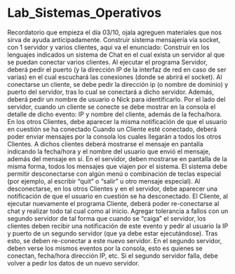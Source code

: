 # Lab_Sistemas_Operativos
Recordatorio que empieza el día 03/10, ojala agreguen materiales que nos sirva de ayuda anticipadamente. Construir sistema mensajería vía socket, con 1 servidor y varios clientes, aqui va el enunciado: Construir en los lenguajes indicados un sistema de Chat en el cual exista un servidor al que se puedan conectar varios clientes. Al ejecutar el programa Servidor, deberá pedir el puerto (y la dirección IP de la interfaz de red en caso de ser varias) en el cual escuchará las conexiones (donde se abrirá el socket). Al conectarse un cliente, se debe pedir la dirección ip (o nombre de dominio) y puerto del servidor, tras lo cual se conectará a dicho servidor. Además, deberá pedir un nombre de usuario o Nick para identificarlo. Por el lado del servidor, cuando un cliente se conecte se debe mostrar en la consola el detalle de dicho evento: IP y nombre del cliente, además de la fecha/hora. En los otros Clientes, debe aparecer la misma notificación de que el usuario en cuestión se ha conectado Cuando un Cliente esté conectado, deberá poder enviar mensajes por la consola los cuales llegarán a todos los otros Clientes. A dichos clientes deberá mostrarse el mensaje en pantalla indicando la fecha/hora y el nombre del usuario que envió el mensaje, además del mensaje en sí. En el servidor, deben mostrarse en pantalla de la misma forma, todos los mensajes que viajen por el sistema. El sistema debe permitir desconectarse con algún menú o combinación de teclas especial (por ejemplo, al escribir “quit” o “salir” u otro mensaje especial). Al desconectarse, en los otros Clientes y en el servidor, debe aparecer una notificación de que el usuario en cuestión se ha desconectado. El Cliente, al ejecutar nuevamente el programa Cliente, deberá poder re-conectarse al chat y realizar todo tal cual como al inicio. Agregar tolerancia a fallos con un segundo servidor de tal forma que cuando se “caiga” el servidor, los clientes deben recibir una notificación de este evento y pedir al usuario la IP y puerto de un segundo servidor (que ya debe estar ejecutándose). Tras esto, se deben re-conectar a este nuevo servidor. En el segundo servidor, deben verse los mismos eventos por la consola, esto es quienes se conectan, fecha/hora dirección IP, etc. Si el segundo servidor falla, debe volver a pedir los datos de un nuevo servidor.
